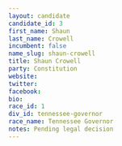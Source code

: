 ```yaml
---
layout: candidate
candidate_id: 3
first_name: Shaun
last_name: Crowell
incumbent: false
name_slug: shaun-crowell
title: Shaun Crowell
party: Constitution
website: 
twitter: 
facebook: 
bio: 
race_id: 1
div_id: tennessee-governor
race_name: Tennessee Governor
notes: Pending legal decision
---
```


